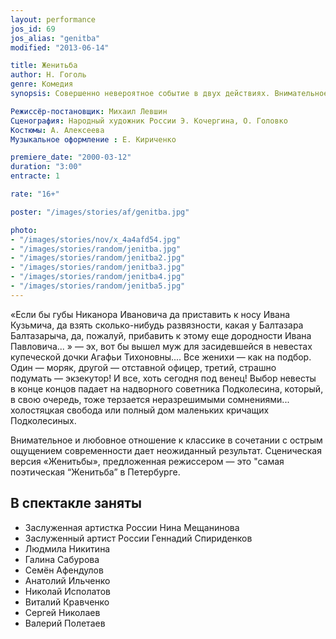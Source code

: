 ```yaml
---
layout: performance
jos_id: 69
jos_alias: "genitba"
modified: "2013-06-14"

title: Женитьба
author: Н. Гоголь
genre: Комедия
synopsis: Совершенно невероятное событие в двух действиях. Внимательное и любовное отношение к классике в сочетании с острым ощущением современности дает неожиданный результат. Сценическая версия Женитьбы, предложенная режиссером — это самая поэтическая «Женитьба» в Петербурге.

Режиссёр-постановщик: Михаил Левшин
Сценография: Народный художник России Э. Кочергина, О. Головко
Костюмы: А. Алексеева
Музыкальное оформление : Е. Кириченко

premiere_date: "2000-03-12"
duration: "3:00"
entracte: 1

rate: "16+"

poster: "/images/stories/af/genitba.jpg"

photo:
- "/images/stories/nov/x_4a4afd54.jpg"
- "/images/stories/random/jenitba.jpg"
- "/images/stories/random/jenitba2.jpg"
- "/images/stories/random/jenitba3.jpg"
- "/images/stories/random/jenitba4.jpg"
- "/images/stories/random/jenitba5.jpg"
---
```


«Если бы губы Никанора Ивановича да приставить к носу Ивана Кузьмича, да взять сколько-нибудь развязности, какая у Балтазара Балтазарыча, да, пожалуй, прибавить к этому еще дородности Ивана Павловича... » — эх, вот бы вышел муж для засидевшейся в невестах купеческой дочки Агафьи Тихоновны.... Все женихи — как на подбор. Один — моряк, другой — отставной офицер, третий, страшно подумать — экзекутор! И все, хоть сегодня под венец! Выбор невесты в конце концов падает на надворного советника Подколесина, который, в свою очередь, тоже терзается неразрешимыми сомнениями... холостяцкая свобода или полный дом маленьких кричащих Подколесиных.

Внимательное и любовное отношение к классике в сочетании с острым ощущением современности дает неожиданный результат. Сценическая версия «Женитьбы», предложенная режиссером — это "самая поэтическая “Женитьба” в Петербурге.


## В спектакле заняты

- Заслуженная артистка России Нина Мещанинова
- Заслуженный артист России Геннадий Спириденков
- Людмила Никитина
- Галина Сабурова
- Семён Афендулов
- Анатолий Ильченко
- Николай Исполатов
- Виталий Кравченко
- Сергей Николаев
- Валерий Полетаев